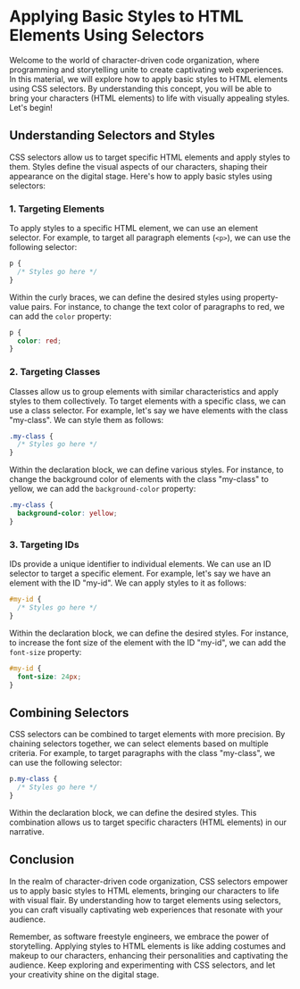 # Applying Basic Styles to HTML Elements Using Selectors

Welcome to the world of character-driven code organization, where programming and storytelling unite to create captivating web experiences. In this material, we will explore how to apply basic styles to HTML elements using CSS selectors. By understanding this concept, you will be able to bring your characters (HTML elements) to life with visually appealing styles. Let's begin!

## Understanding Selectors and Styles

CSS selectors allow us to target specific HTML elements and apply styles to them. Styles define the visual aspects of our characters, shaping their appearance on the digital stage. Here's how to apply basic styles using selectors:

### 1. Targeting Elements

To apply styles to a specific HTML element, we can use an element selector. For example, to target all paragraph elements (`<p>`), we can use the following selector:

```css
p {
  /* Styles go here */
}
```

Within the curly braces, we can define the desired styles using property-value pairs. For instance, to change the text color of paragraphs to red, we can add the `color` property:

```css
p {
  color: red;
}
```

### 2. Targeting Classes

Classes allow us to group elements with similar characteristics and apply styles to them collectively. To target elements with a specific class, we can use a class selector. For example, let's say we have elements with the class "my-class". We can style them as follows:

```css
.my-class {
  /* Styles go here */
}
```

Within the declaration block, we can define various styles. For instance, to change the background color of elements with the class "my-class" to yellow, we can add the `background-color` property:

```css
.my-class {
  background-color: yellow;
}
```

### 3. Targeting IDs

IDs provide a unique identifier to individual elements. We can use an ID selector to target a specific element. For example, let's say we have an element with the ID "my-id". We can apply styles to it as follows:

```css
#my-id {
  /* Styles go here */
}
```

Within the declaration block, we can define the desired styles. For instance, to increase the font size of the element with the ID "my-id", we can add the `font-size` property:

```css
#my-id {
  font-size: 24px;
}
```

## Combining Selectors

CSS selectors can be combined to target elements with more precision. By chaining selectors together, we can select elements based on multiple criteria. For example, to target paragraphs with the class "my-class", we can use the following selector:

```css
p.my-class {
  /* Styles go here */
}
```

Within the declaration block, we can define the desired styles. This combination allows us to target specific characters (HTML elements) in our narrative.

## Conclusion

In the realm of character-driven code organization, CSS selectors empower us to apply basic styles to HTML elements, bringing our characters to life with visual flair. By understanding how to target elements using selectors, you can craft visually captivating web experiences that resonate with your audience.

Remember, as software freestyle engineers, we embrace the power of storytelling. Applying styles to HTML elements is like adding costumes and makeup to our characters, enhancing their personalities and captivating the audience. Keep exploring and experimenting with CSS selectors, and let your creativity shine on the digital stage.
